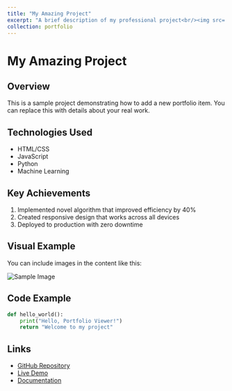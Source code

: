 ```yaml
---
title: "My Amazing Project"
excerpt: "A brief description of my professional project<br/><img src='/images/500x300.png'>"
collection: portfolio
---
```


# My Amazing Project

## Overview
This is a sample project demonstrating how to add a new portfolio item. You can replace this with details about your real work.

## Technologies Used
* HTML/CSS
* JavaScript
* Python
* Machine Learning

## Key Achievements
1. Implemented novel algorithm that improved efficiency by 40%
2. Created responsive design that works across all devices
3. Deployed to production with zero downtime

## Visual Example
You can include images in the content like this:

![Sample Image](/images/500x300.png)

## Code Example
```python
def hello_world():
    print("Hello, Portfolio Viewer!")
    return "Welcome to my project"
```

## Links
* [GitHub Repository](#)
* [Live Demo](#)
* [Documentation](#) 